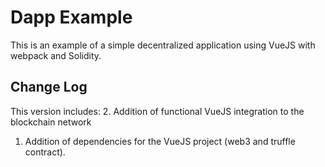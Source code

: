 # Dapp Example
This is an example of a simple decentralized application using VueJS with webpack and Solidity.

## Change Log
This version includes:
2. Addition of functional VueJS integration to the blockchain network
1. Addition of dependencies for the VueJS project (web3 and truffle contract).

